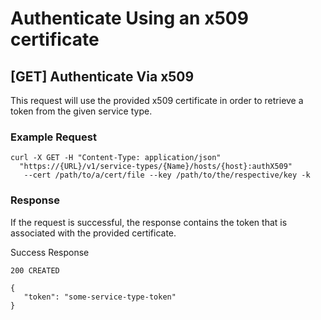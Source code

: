 # Authenticate Using an x509 certificate

## [GET] Authenticate Via x509

This request will use the provided x509 certificate in order to retrieve
a token from the given service type.

### Example Request

```
curl -X GET -H "Content-Type: application/json"
  "https://{URL}/v1/service-types/{Name}/hosts/{host}:authX509" 
   --cert /path/to/a/cert/file --key /path/to/the/respective/key -k
```

### Response
 
 If the request is successful, the response contains the token that is associated with the provided certificate.
 
 Success Response
 
 ```
 200 CREATED
 ```
 
 ```
 {
    "token": "some-service-type-token"
 }
 ```
